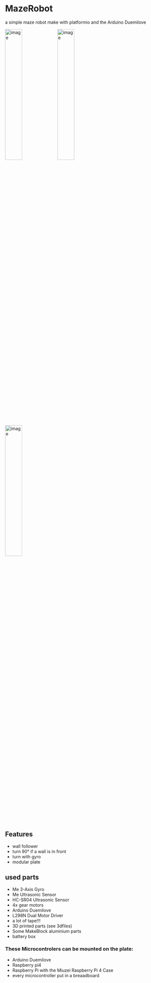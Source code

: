 # MazeRobot
a simple maze robot make with platformio and the Arduino Duemilove

<img src="https://github.com/Ztirom45/MazeRobot/blob/main/img/top.png" alt="image" width="33%" height="auto">
<img src="https://github.com/Ztirom45/MazeRobot/blob/main/img/front.png" alt="image" width="33%" height="auto">
<img src="https://github.com/Ztirom45/MazeRobot/blob/main/img/site.png" alt="image" width="33%" height="auto">


## Features

- wall follower
- turn 90° if a wall is in front
- turn with gyro
- modular plate

## used parts
- Me 3-Axis Gyro
- Me Ultrasonic Sensor
- HC-SR04 Ultrasonic Sensor
- 4x gear motors 
- Arduino Duemilove
- L298N Dual Motor Driver
- a lot of tape!!!
- 3D printed parts (see 3dfiles)
- Some MakeBlock aluminium parts
- battery box

### These Microcontrolers can be mounted on the plate:
- Arduino Duemilove
- Raspberry pi4
- Raspberry Pi with the Miuzei Raspberry Pi 4 Case
- every microcontroller put in a breaadboard

